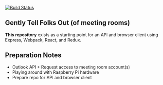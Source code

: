[![Build Status](https://travis-ci.org/Nase00/gtfo.svg?branch=master)](https://travis-ci.org/Nase00/gtfo)

## Gently Tell Folks Out (of meeting rooms)
**This repository** exists as a starting point for an API and browser client using Express, Webpack, React, and Redux.

## Preparation Notes
* Outlook API + Request access to meeting room account(s)
* Playing around with Raspberry Pi hardware
* Prepare repo for API and browser client

